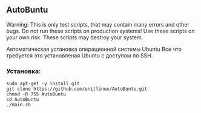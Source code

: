 ## AutoBuntu

Warning: This is only test scripts, that may contain many errors and other bugs.
Do not run these scripts on production systems! Use these scripts on your own risk. These scripts may destroy your system.

Автоматическая установка операционной системы Ubuntu
Все что требуется это установленая Ubuntu с доступом по SSH.
### Установка:
```
sudo apt-get -y install git
git clone https://github.com/unitlinux/AutoBuntu.git
chmod -R 755 AutoBuntu
cd AutoBuntu
./main.sh
```
